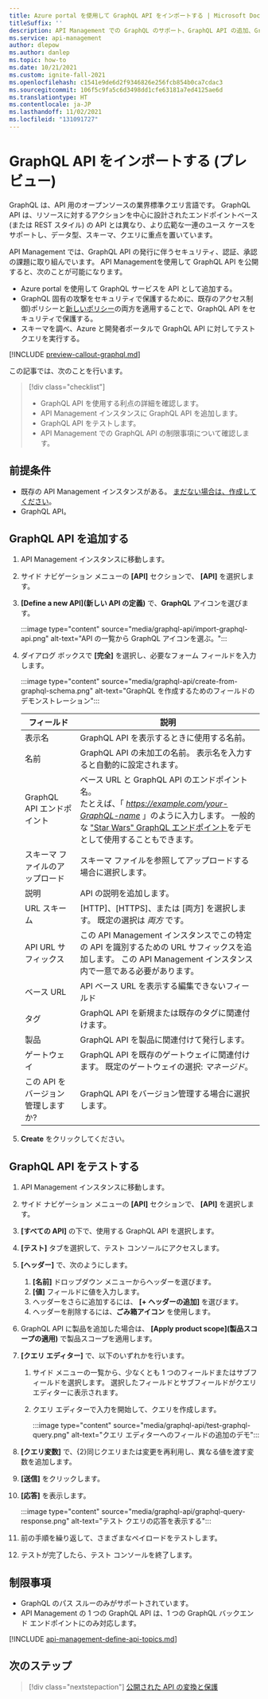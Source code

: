 ```yaml
---
title: Azure portal を使用して GraphQL API をインポートする | Microsoft Docs
titleSuffix: ''
description: API Management での GraphQL のサポート、GraphQL API の追加、GraphQL の制限事項について説明します。
ms.service: api-management
author: dlepow
ms.author: danlep
ms.topic: how-to
ms.date: 10/21/2021
ms.custom: ignite-fall-2021
ms.openlocfilehash: c1541e9de6d2f9346826e256fcb854b0ca7cdac3
ms.sourcegitcommit: 106f5c9fa5c6d3498dd1cfe63181a7ed4125ae6d
ms.translationtype: HT
ms.contentlocale: ja-JP
ms.lasthandoff: 11/02/2021
ms.locfileid: "131091727"
---
```

# <a name="import-a-graphql-api-preview"></a>GraphQL API をインポートする (プレビュー)

GraphQL は、API 用のオープンソースの業界標準クエリ言語です。 GraphQL API は、リソースに対するアクションを中心に設計されたエンドポイントベース (または REST スタイル) の API とは異なり、より広範な一連のユース ケースをサポートし、データ型、スキーマ、クエリに重点を置いています。

API Management では、GraphQL API の発行に伴うセキュリティ、認証、承認の課題に取り組んでいます。 API Managementを使用して GraphQL API を公開すると、次のことが可能になります。
* Azure portal を使用して GraphQL サービスを API として追加する。  
* GraphQL 固有の攻撃をセキュリティで保護するために、既存のアクセス制御}ポリシーと[新しいポリシー](graphql-validation-policies.md)の両方を適用することで、GraphQL API をセキュリティで保護する。 
* スキーマを調べ、Azure と開発者ポータルで GraphQL API に対してテスト クエリを実行する。 

[!INCLUDE [preview-callout-graphql.md](./includes/preview/preview-callout-graphql.md)]

この記事では、次のことを行います。
> [!div class="checklist"]
> * GraphQL API を使用する利点の詳細を確認します。
> * API Management インスタンスに GraphQL API を追加します。
> * GraphQL API をテストします。
> * API Management での GraphQL API の制限事項について確認します。

## <a name="prerequisites"></a>前提条件

- 既存の API Management インスタンスがある。 [まだない場合は、作成してください](get-started-create-service-instance.md)。
- GraphQL API。 

## <a name="add-a-graphql-api"></a>GraphQL API を追加する

1. API Management インスタンスに移動します。
1. サイド ナビゲーション メニューの **[API]** セクションで、 **[API]** を選択します。
1. **[Define a new API]\(新しい API の定義\)** で、**GraphQL** アイコンを選びます。

    :::image type="content" source="media/graphql-api/import-graphql-api.png" alt-text="API の一覧から GraphQL アイコンを選ぶ。":::

1. ダイアログ ボックスで **[完全]** を選択し、必要なフォーム フィールドを入力します。

    :::image type="content" source="media/graphql-api/create-from-graphql-schema.png" alt-text="GraphQL を作成するためのフィールドのデモンストレーション":::

    | フィールド | 説明 |
    |----------------|-------|
    | 表示名 | GraphQL API を表示するときに使用する名前。 |
    | 名前 | GraphQL API の未加工の名前。 表示名を入力すると自動的に設定されます。 |
    | GraphQL API エンドポイント | ベース URL と GraphQL API のエンドポイント名。 <br /> たとえば、「 *https://example.com/your-GraphQL-name* 」のように入力します。 一般的な ["Star Wars" GraphQL エンドポイント](https://swapi-graphql.netlify.app/.netlify/functions/index)をデモとして使用することもできます。 |
    | スキーマ ファイルのアップロード | スキーマ ファイルを参照してアップロードする場合に選択します。 |
    | 説明 | API の説明を追加します。 |
    | URL スキーム | [HTTP]、[HTTPS]、または [両方] を選択します。 既定の選択は *両方* です。 |
    | API URL サフィックス| この API Management インスタンスでこの特定の API を識別するための URL サフィックスを追加します。 この API Management インスタンス内で一意である必要があります。 |
    | ベース URL | API ベース URL を表示する編集できないフィールド |
    | タグ | GraphQL API を新規または既存のタグに関連付けます。 |
    | 製品 | GraphQL API を製品に関連付けて発行します。 |
    | ゲートウェイ | GraphQL API を既存のゲートウェイに関連付けます。 既定のゲートウェイの選択: *マネージド*。 |
    | この API をバージョン管理しますか? | GraphQL API をバージョン管理する場合に選択します。 |
 
1. **Create** をクリックしてください。

## <a name="test-your-graphql-api"></a>GraphQL API をテストする

1. API Management インスタンスに移動します。
1. サイド ナビゲーション メニューの **[API]** セクションで、 **[API]** を選択します。
1. **[すべての API]** の下で、使用する GraphQL API を選択します。
1. **[テスト]** タブを選択して、テスト コンソールにアクセスします。 
1. **[ヘッダー]** で、次のようにします。
    1. **[名前]** ドロップダウン メニューからヘッダーを選びます。
    1. **[値]** フィールドに値を入力します。
    1. ヘッダーをさらに追加するには、 **[+ ヘッダーの追加]** を選びます。
    1. ヘッダーを削除するには、**ごみ箱アイコン** を使用します。
1. GraphQL API に製品を追加した場合は、 **[Apply product scope]\(製品スコープの適用\)** で製品スコープを適用します。
1. **[クエリ エディター]** で、以下のいずれかを行います。
    1. サイド メニューの一覧から、少なくとも 1 つのフィールドまたはサブフィールドを選択します。 選択したフィールドとサブフィールドがクエリ エディターに表示されます。
    1. クエリ エディターで入力を開始して、クエリを作成します。
    
        :::image type="content" source="media/graphql-api/test-graphql-query.png" alt-text="クエリ エディターへのフィールドの追加のデモ":::

1. **[クエリ変数]** で、{2}同じクエリまたは変更を再利用し、異なる値を渡す変数を追加します。
1. **[送信]** をクリックします。
1. **[応答]** を表示します。

    :::image type="content" source="media/graphql-api/graphql-query-response.png" alt-text="テスト クエリの応答を表示する":::

1. 前の手順を繰り返して、さまざまなペイロードをテストします。
1. テストが完了したら、テスト コンソールを終了します。

## <a name="limitations"></a>制限事項

* GraphQL のパス スルーのみがサポートされています。 
* API Management の 1 つの GraphQL API は、1 つの GraphQL バックエンド エンドポイントにのみ対応します。

[!INCLUDE [api-management-define-api-topics.md](../../includes/api-management-define-api-topics.md)]

## <a name="next-steps"></a>次のステップ
> [!div class="nextstepaction"]
> [公開された API の変換と保護](transform-api.md)
